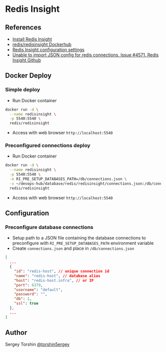 # Redis Insight

## References

- [Install Redis Insight](https://redis.io/docs/latest/operate/redisinsight/install/)
- [redis/redisinsight Dockerhub](https://hub.docker.com/r/redis/redisinsight)
- [Redis Insight configuration settings](https://redis.io/docs/latest/operate/redisinsight/configuration/)
- [Unable to import JSON config for redis connections. Issue #4571. Redis Insight Github](https://github.com/RedisInsight/RedisInsight/issues/4571)

## Docker Deploy

### Simple deploy

- Run Docker container
```bash
docker run -d \
  --name redisinsight \
  -p 5540:5540 \
  redis/redisinsight
```
- Access with web browser `http://localhost:5540`

### Preconfigured connections deploy

- Run Docker container
```bash
docker run -d \
  --name redisinsight \
  -p 5540:5540 \
  -e RI_PRE_SETUP_DATABASES_PATH=/db/connections.json \
  -v ~/devops-hub/database/redis/redisinsight/connections.json:/db/connections.json \
  redis/redisinsight
```
- Access with web browser `http://localhost:5540`

## Configuration

### Preconfigure database connections

- Setup path to a JSON file containing the database connections to preconfigure with `RI_PRE_SETUP_DATABASES_PATH` environment variable
- Create `connections.json` and place in `/db/connections.json`
```json
[
  ...
  {
    "id": "redis-host", // unique connection id
    "name": "redis-host", // database alias
    "host": "redis-host.infra", // or IP
    "port": 6379,
    "username": "default",
    "password": "",
    "db": 1,
    "ssl": true
  },
  ...
]
```

## Author

Sergey Torshin [@torshin5ergey](https://github.com/torshin5ergey)
